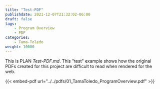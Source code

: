 ```yaml
---
title: "Test-PDF"
publishdate: 2021-12-07T21:32:02-06:00
draft: false
tags:
    - Program Overview
    - PDF
categories:
    - Tama-Toledo
weight: 10000
---
```

This is PLAN _Test-PDF.md_.  This "test" example shows how the original PDFs created for this project are difficult to read when rendered for the web.

{{< embed-pdf url="../../pdfs/01_TamaToledo_ProgramOverview.pdf" >}}
